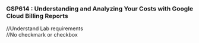 ### GSP614 :  Understanding and Analyzing Your Costs with Google Cloud Billing Reports 

//Understand Lab requirements   
//No checkmark or checkbox  
